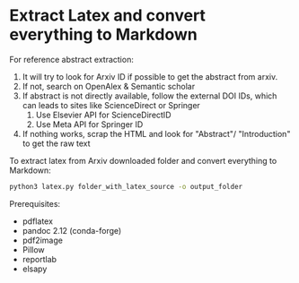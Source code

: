 # Extract Latex and convert everything to Markdown

For reference abstract extraction:

1. It will try to look for Arxiv ID if possible to get the abstract from arxiv.
2. If not, search on OpenAlex & Semantic scholar
3. If abstract is not directly available, follow the external DOI IDs, which can leads to sites like ScienceDirect or Springer
   1. Use Elsevier API for ScienceDirectID
   2. Use Meta API for Springer ID
4. If nothing works, scrap the HTML and look for "Abstract"/ "Introduction" to get the raw text

To extract latex from Arxiv downloaded folder and convert everything to Markdown:

```bash
python3 latex.py folder_with_latex_source -o output_folder
```

Prerequisites:

- pdflatex
- pandoc 2.12 (conda-forge)
- pdf2image
- Pillow
- reportlab
- elsapy
